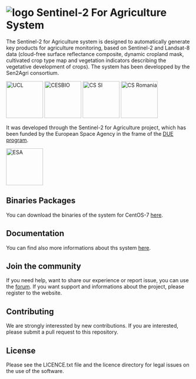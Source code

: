 # ![logo](http://www.esa-sen2agri.org/wp-content/uploads/2017/03/sen2agri-logo-small.png) Sentinel-2 For Agriculture System

The Sentinel-2 for Agriculture system is designed to automatically generate key products for agriculture monitoring, based on Sentinel-2 and Landsat-8 data (cloud-free surface reflectance composite, dynamic cropland mask, cultivated crop type map and vegetation indicators describing the vegetative development of crops). The system has been developped by the Sen2Agri consortium.

<img src="http://www.esa-sen2agri.org/wp-content/uploads/logos/Logo-UCL.jpg" alt="UCL" width="100"/> <img src="http://www.esa-sen2agri.org/wp-content/uploads/logos/Logo-Cesbio.jpg" alt="CESBIO" width="100"/> <img src="http://www.esa-sen2agri.org/wp-content/uploads/logos/Logo-CS.jpg" alt="CS SI" width="100"/> <img src="http://www.esa-sen2agri.org/wp-content/uploads/logos/Logo-CS-Ro.jpg" alt="CS Romania" width="100"/> 

It was developed through the Sentinel-2 for Agriculture project, which has been funded by the European Space Agency  in the frame of the  [DUE program](http://due.esrin.esa.int/).

<img src="http://www.esa.int/esalogo/images/downloads/Logo_Solid/Office_presentation/08_logo_solid_dark_blue.bmp" alt="ESA" width="100"/>

## Binaries Packages

You can download the binaries of the system for CentOS-7 [here](http://www.esa-sen2agri.org/resources/software). 

## Documentation

You can find also more informations about ths system [here](http://www.esa-sen2agri.org/resources/technical-documents).

## Join the community

If you need help, want to share our experience or report issue, you can use the [forum](http://www.esa-sen2agri.org/forum/). If you want support and informations about the project, please register to the website. 

## Contributing

We are strongly interessted by new contributions. If you are interested, please submit a pull request to this repository. 

## License

Please see the LICENCE.txt file and the licence directory for legal issues on the use of the software.

